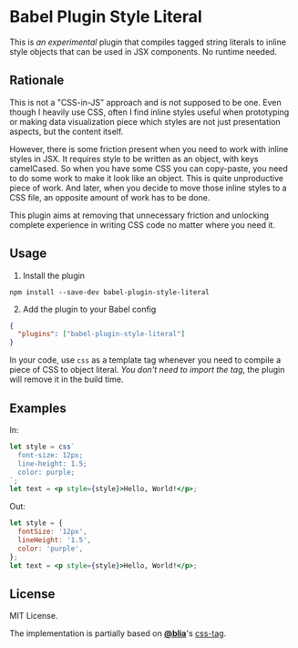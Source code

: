 # Babel Plugin Style Literal

This is _an experimental_ plugin that compiles tagged string literals to inline
style objects that can be used in JSX components. No runtime needed.

## Rationale

This is not a "CSS-in-JS" approach and is not supposed to be one. Even though
I heavily use CSS, often I find inline styles useful when prototyping or making
data visualization piece which styles are not just presentation aspects, but
the content itself.

However, there is some friction present when you need to work with inline styles
in JSX. It requires style to be written as an object, with keys camelCased. So
when you have some CSS you can copy-paste, you need to do some work to make it
look like an object. This is quite unproductive piece of work. And later, when
you decide to move those inline styles to a CSS file, an opposite amount of work
has to be done.

This plugin aims at removing that unnecessary friction and unlocking complete
experience in writing CSS code no matter where you need it.

## Usage

1. Install the plugin

```
npm install --save-dev babel-plugin-style-literal
```

2. Add the plugin to your Babel config

```json
{
  "plugins": ["babel-plugin-style-literal"]
}
```

In your code, use `css` as a template tag whenever you need to compile a piece
of CSS to object literal. _You don't need to import the tag_, the plugin will
remove it in the build time.

## Examples

In:

```jsx
let style = css`
  font-size: 12px;
  line-height: 1.5;
  color: purple;
`;
let text = <p style={style}>Hello, World!</p>;
```

Out:

```jsx
let style = {
  fontSize: '12px',
  lineHeight: '1.5',
  color: 'purple',
};
let text = <p style={style}>Hello, World!</p>;
```

## License

MIT License.

The implementation is partially based on [**@blia**](https://github.com/blia)'s
[css-tag](https://github.com/blia/css-tag).
